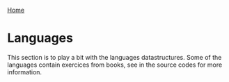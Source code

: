 [Home](https://github.com/Starterware/MyCraft)

# Languages

This section is to play a bit with the languages datastructures. 
Some of the languages contain exercices from books, see in the source codes for more information.
